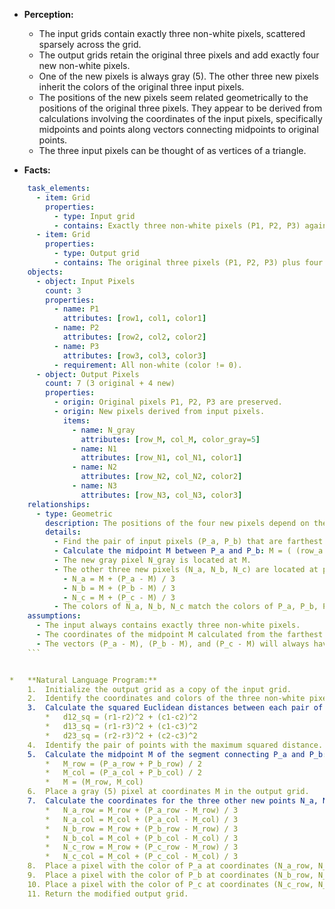 *   **Perception:**
    *   The input grids contain exactly three non-white pixels, scattered sparsely across the grid.
    *   The output grids retain the original three pixels and add exactly four new non-white pixels.
    *   One of the new pixels is always gray (5). The other three new pixels inherit the colors of the original three input pixels.
    *   The positions of the new pixels seem related geometrically to the positions of the original three pixels. They appear to be derived from calculations involving the coordinates of the input pixels, specifically midpoints and points along vectors connecting midpoints to original points.
    *   The three input pixels can be thought of as vertices of a triangle.

*   **Facts:**
    
```yaml
    task_elements:
      - item: Grid
        properties:
          - type: Input grid
          - contains: Exactly three non-white pixels (P1, P2, P3) against a white background.
      - item: Grid
        properties:
          - type: Output grid
          - contains: The original three pixels (P1, P2, P3) plus four new pixels (N_gray, N1, N2, N3).
    objects:
      - object: Input Pixels
        count: 3
        properties:
          - name: P1
            attributes: [row1, col1, color1]
          - name: P2
            attributes: [row2, col2, color2]
          - name: P3
            attributes: [row3, col3, color3]
          - requirement: All non-white (color != 0).
      - object: Output Pixels
        count: 7 (3 original + 4 new)
        properties:
          - origin: Original pixels P1, P2, P3 are preserved.
          - origin: New pixels derived from input pixels.
            items:
              - name: N_gray
                attributes: [row_M, col_M, color_gray=5]
              - name: N1
                attributes: [row_N1, col_N1, color1]
              - name: N2
                attributes: [row_N2, col_N2, color2]
              - name: N3
                attributes: [row_N3, col_N3, color3]
    relationships:
      - type: Geometric
        description: The positions of the four new pixels depend on the relative positions of the three input pixels.
        details:
          - Find the pair of input pixels (P_a, P_b) that are farthest apart (maximum Euclidean distance). Let the third pixel be P_c.
          - Calculate the midpoint M between P_a and P_b: M = ( (row_a + row_b)/2, (col_a + col_b)/2 ).
          - The new gray pixel N_gray is located at M.
          - The other three new pixels (N_a, N_b, N_c) are located at points 1/3 of the way along the vectors from M to P_a, P_b, and P_c, respectively.
            - N_a = M + (P_a - M) / 3
            - N_b = M + (P_b - M) / 3
            - N_c = M + (P_c - M) / 3
          - The colors of N_a, N_b, N_c match the colors of P_a, P_b, P_c, respectively.
    assumptions:
      - The input always contains exactly three non-white pixels.
      - The coordinates of the midpoint M calculated from the farthest pair will always be integers.
      - The vectors (P_a - M), (P_b - M), and (P_c - M) will always have components divisible by 3, resulting in integer coordinates for N_a, N_b, N_c.
    ```


*   **Natural Language Program:**
    1.  Initialize the output grid as a copy of the input grid.
    2.  Identify the coordinates and colors of the three non-white pixels in the input grid. Let them be P1=(r1, c1, color1), P2=(r2, c2, color2), and P3=(r3, c3, color3).
    3.  Calculate the squared Euclidean distances between each pair of points:
        *   d12_sq = (r1-r2)^2 + (c1-c2)^2
        *   d13_sq = (r1-r3)^2 + (c1-c3)^2
        *   d23_sq = (r2-r3)^2 + (c2-c3)^2
    4.  Identify the pair of points with the maximum squared distance. Let this pair be P_a and P_b, and let the remaining point be P_c.
    5.  Calculate the midpoint M of the segment connecting P_a and P_b:
        *   M_row = (P_a_row + P_b_row) / 2
        *   M_col = (P_a_col + P_b_col) / 2
        *   M = (M_row, M_col)
    6.  Place a gray (5) pixel at coordinates M in the output grid.
    7.  Calculate the coordinates for the three other new points N_a, N_b, and N_c:
        *   N_a_row = M_row + (P_a_row - M_row) / 3
        *   N_a_col = M_col + (P_a_col - M_col) / 3
        *   N_b_row = M_row + (P_b_row - M_row) / 3
        *   N_b_col = M_col + (P_b_col - M_col) / 3
        *   N_c_row = M_row + (P_c_row - M_row) / 3
        *   N_c_col = M_col + (P_c_col - M_col) / 3
    8.  Place a pixel with the color of P_a at coordinates (N_a_row, N_a_col) in the output grid.
    9.  Place a pixel with the color of P_b at coordinates (N_b_row, N_b_col) in the output grid.
    10. Place a pixel with the color of P_c at coordinates (N_c_row, N_c_col) in the output grid.
    11. Return the modified output grid.
